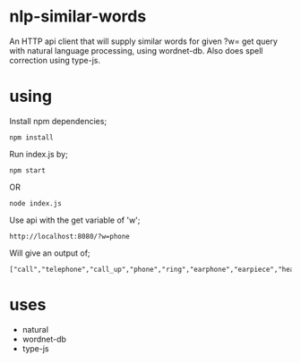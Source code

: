 # nlp-similar-words

An HTTP api client that will supply similar words for given ?w= get query with natural language processing, using wordnet-db. Also does spell correction using type-js.

# using

Install npm dependencies;

~~~
npm install
~~~

Run index.js by;

~~~
npm start
~~~

OR

~~~
node index.js
~~~

Use api with the get variable of 'w';

~~~
http://localhost:8080/?w=phone
~~~

Will give an output of;

~~~
["call","telephone","call_up","phone","ring","earphone","earpiece","headphone","speech_sound","sound","telephone_set"]
~~~


# uses

- natural
- wordnet-db
- type-js
